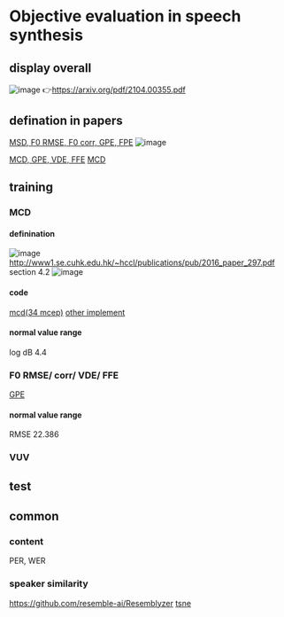 # Objective evaluation in speech synthesis
## display overall
![image](https://user-images.githubusercontent.com/38338826/137138608-f137d3be-be9b-4144-8c89-4dbee631a211.png)
👉https://arxiv.org/pdf/2104.00355.pdf


## defination in papers
[MSD, F0 RMSE, F0 corr, GPE, FPE](https://arxiv.org/pdf/1904.02790.pdf)
![image](https://user-images.githubusercontent.com/38338826/137137367-62739b52-0d72-49da-9550-06efd37d842a.png)

[MCD, GPE, VDE, FFE](http://proceedings.mlr.press/v80/skerry-ryan18a/skerry-ryan18a.pdf)
[MCD](https://www1.se.cuhk.edu.hk/~hccl/publications/pub/2016_paper_297.pdf)





## training
### MCD
#### definination
![image](https://user-images.githubusercontent.com/38338826/137128924-048a5bdb-bf64-4ed1-90b5-94f34f54ffaa.png)
http://www1.se.cuhk.edu.hk/~hccl/publications/pub/2016_paper_297.pdf section 4.2
![image](https://user-images.githubusercontent.com/38338826/137129723-8b4e670e-0c3f-42b2-a727-b8971b3de4b8.png)


#### code
[mcd(34 mcep)](https://github.com/inconnu11/tsne-and-mcd/blob/main/mcd.py)
[other implement](https://github.com/MattShannon/mcd)

#### normal value range
log dB 4.4


### F0 RMSE/ corr/ VDE/ FFE
[GPE](https://github.com/bastibe/MAPS-Scripts)



#### normal value range
RMSE 22.386


### VUV



## test




## common
### content
PER, WER
### speaker similarity
https://github.com/resemble-ai/Resemblyzer
[tsne]()


